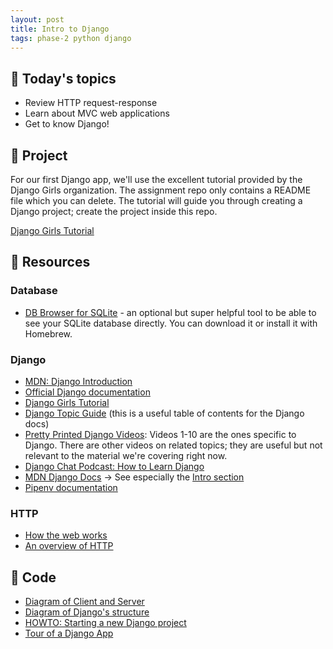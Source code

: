 ```yaml
---
layout: post
title: Intro to Django
tags: phase-2 python django
---
```


## 📅 Today's topics

- Review HTTP request-response
- Learn about MVC web applications
- Get to know Django!

## 🎯 Project

For our first Django app, we'll use the excellent tutorial provided by the Django Girls organization. The assignment repo only contains a README file which you can delete. The tutorial will guide you through creating a Django project; create the project inside this repo.

[Django Girls Tutorial](https://classroom.github.com/a/giVQWul8)

## 🔖 Resources

### Database

- [DB Browser for SQLite](https://sqlitebrowser.org/dl/) - an optional but super helpful tool to be able to see your SQLite database directly. You can download it or install it with Homebrew.

### Django

- [MDN: Django Introduction](https://developer.mozilla.org/en-US/docs/Learn/Server-side/Django/Introduction)
- [Official Django documentation](https://docs.djangoproject.com/en/3.2/)
- [Django Girls Tutorial](https://tutorial.djangogirls.org/en/#django-girls-tutorial)
- [Django Topic Guide](https://docs.djangoproject.com/en/3.2/topics/) (this is a useful table of contents for the Django docs)
- [Pretty Printed Django Videos](https://www.youtube.com/playlist?list=PLXmMXHVSvS-DQfOsQdXkzEZyD0Vei7PKf): Videos 1-10 are the ones specific to Django. There are other videos on related topics; they are useful but not relevant to the material we're covering right now.
- [Django Chat Podcast: How to Learn Django](https://djangochat.com/episodes/how-to-learn-django)
- [MDN Django Docs](https://developer.mozilla.org/en-US/docs/Learn/Server-side/Django) -> See especially the [Intro section](https://developer.mozilla.org/en-US/docs/Learn/Server-side/Django/Introduction)
- [Pipenv documentation](https://pipenv.pypa.io/en/latest/)

### HTTP

- [How the web works](https://developer.mozilla.org/en-US/docs/Learn/Getting_started_with_the_web/How_the_Web_works)
- [An overview of HTTP](https://developer.mozilla.org/en-US/docs/Web/HTTP/Overview)

## 🦉 Code

- [Diagram of Client and Server](https://github.com/Momentum-Team-11/notes/blob/main/client-server-diagram.md)
- [Diagram of Django's structure](https://github.com/momentum-team-11/notes/blob/main/django-diagram.md)
- [HOWTO: Starting a new Django project](https://momentumlearn.notion.site/Starting-a-new-Django-project-071f052d07cc4ea6bdf998eb9e4a4a3c)
- [Tour of a Django App](https://github.com/momentum-team-11/notes/blob/main/django-tour.md)
